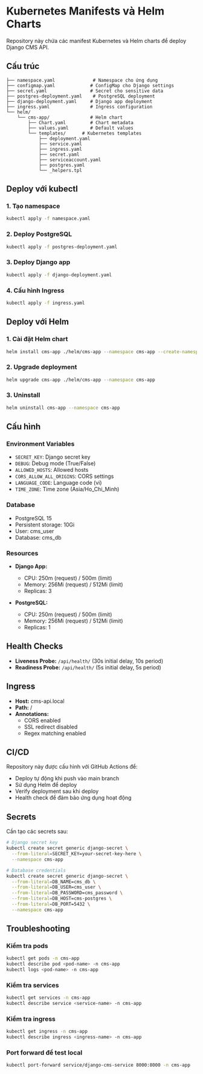 # Kubernetes Manifests và Helm Charts

Repository này chứa các manifest Kubernetes và Helm charts để deploy Django CMS API.

## Cấu trúc

```
├── namespace.yaml              # Namespace cho ứng dụng
├── configmap.yaml             # ConfigMap cho Django settings
├── secret.yaml                # Secret cho sensitive data
├── postgres-deployment.yaml    # PostgreSQL deployment
├── django-deployment.yaml     # Django app deployment
├── ingress.yaml               # Ingress configuration
└── helm/
    └── cms-app/               # Helm chart
        ├── Chart.yaml         # Chart metadata
        ├── values.yaml        # Default values
        └── templates/      # Kubernetes templates
            ├── deployment.yaml
            ├── service.yaml
            ├── ingress.yaml
            ├── secret.yaml
            ├── serviceaccount.yaml
            ├── postgres.yaml
            └── _helpers.tpl
```

## Deploy với kubectl

### 1. Tạo namespace
```bash
kubectl apply -f namespace.yaml
```

### 2. Deploy PostgreSQL
```bash
kubectl apply -f postgres-deployment.yaml
```

### 3. Deploy Django app
```bash
kubectl apply -f django-deployment.yaml
```

### 4. Cấu hình Ingress
```bash
kubectl apply -f ingress.yaml
```

## Deploy với Helm

### 1. Cài đặt Helm chart
```bash
helm install cms-app ./helm/cms-app --namespace cms-app --create-namespace
```

### 2. Upgrade deployment
```bash
helm upgrade cms-app ./helm/cms-app --namespace cms-app
```

### 3. Uninstall
```bash
helm uninstall cms-app --namespace cms-app
```

## Cấu hình

### Environment Variables

- `SECRET_KEY`: Django secret key
- `DEBUG`: Debug mode (True/False)
- `ALLOWED_HOSTS`: Allowed hosts
- `CORS_ALLOW_ALL_ORIGINS`: CORS settings
- `LANGUAGE_CODE`: Language code (vi)
- `TIME_ZONE`: Time zone (Asia/Ho_Chi_Minh)

### Database

- PostgreSQL 15
- Persistent storage: 10Gi
- User: cms_user
- Database: cms_db

### Resources

- **Django App:**
  - CPU: 250m (request) / 500m (limit)
  - Memory: 256Mi (request) / 512Mi (limit)
  - Replicas: 3

- **PostgreSQL:**
  - CPU: 250m (request) / 500m (limit)
  - Memory: 256Mi (request) / 512Mi (limit)
  - Replicas: 1

## Health Checks

- **Liveness Probe:** `/api/health/` (30s initial delay, 10s period)
- **Readiness Probe:** `/api/health/` (5s initial delay, 5s period)

## Ingress

- **Host:** cms-api.local
- **Path:** /
- **Annotations:**
  - CORS enabled
  - SSL redirect disabled
  - Regex matching enabled

## CI/CD

Repository này được cấu hình với GitHub Actions để:
- Deploy tự động khi push vào main branch
- Sử dụng Helm để deploy
- Verify deployment sau khi deploy
- Health check để đảm bảo ứng dụng hoạt động

## Secrets

Cần tạo các secrets sau:

```bash
# Django secret key
kubectl create secret generic django-secret \
  --from-literal=SECRET_KEY=your-secret-key-here \
  --namespace cms-app

# Database credentials
kubectl create secret generic django-secret \
  --from-literal=DB_NAME=cms_db \
  --from-literal=DB_USER=cms_user \
  --from-literal=DB_PASSWORD=cms_password \
  --from-literal=DB_HOST=cms-postgres \
  --from-literal=DB_PORT=5432 \
  --namespace cms-app
```

## Troubleshooting

### Kiểm tra pods
```bash
kubectl get pods -n cms-app
kubectl describe pod <pod-name> -n cms-app
kubectl logs <pod-name> -n cms-app
```

### Kiểm tra services
```bash
kubectl get services -n cms-app
kubectl describe service <service-name> -n cms-app
```

### Kiểm tra ingress
```bash
kubectl get ingress -n cms-app
kubectl describe ingress <ingress-name> -n cms-app
```

### Port forward để test local
```bash
kubectl port-forward service/django-cms-service 8000:8000 -n cms-app
```
